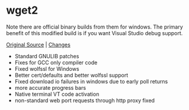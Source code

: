 # wget2

Note there are official binary builds from them for windows.  The primary benefit of this modified build is if you want Visual Studio debug support.

[Original Source](https://gitlab.com/gnuwget/wget2) | [Changes](https://github.com/mitchcapper/wget2/compare/master...win32_enhancements)

- Standard GNULIB patches
- Fixes for GCC only compiler code
- Fixed wolfssl for Windows
- Better cert/defaults and better wolfssl support
- Fixed download io failures in windows due to early poll returns
- more accurate progress bars
- Native terminal VT code activation
- non-standard web port requests through http proxy fixed

